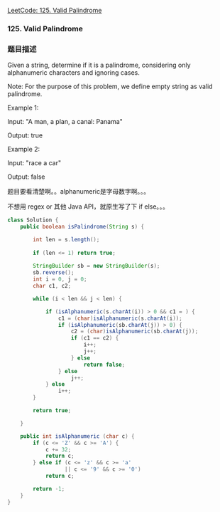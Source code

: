 [LeetCode: 125. Valid Palindrome](https://leetcode.com/problems/valid-palindrome/description/)

### 125. Valid Palindrome
### 题目描述

Given a string, determine if it is a palindrome, considering only alphanumeric characters and ignoring cases.

Note: For the purpose of this problem, we define empty string as valid palindrome.

Example 1:

Input: "A man, a plan, a canal: Panama"

Output: true

Example 2:

Input: "race a car"

Output: false

题目要看清楚啊。。alphanumeric是字母数字啊。。。

不想用 regex or 其他 Java API，就原生写了下 if else。。。

```java
class Solution {
    public boolean isPalindrome(String s) {

        int len = s.length();
        
        if (len <= 1) return true;
        
        StringBuilder sb = new StringBuilder(s);
        sb.reverse();
        int i = 0, j = 0;
        char c1, c2;

        while (i < len && j < len) {

            if (isAlphanumeric(s.charAt(i)) > 0 && c1 = ) {
                c1 = (char)isAlphanumeric(s.charAt(i));
                if (isAlphanumeric(sb.charAt(j)) > 0) {
                    c2 = (char)isAlphanumeric(sb.charAt(j));
                    if (c1 == c2) {
                        i++;
                        j++;
                    } else
                        return false;
                } else
                    j++;
            } else
                i++;
        }

        return true;

    }

    public int isAlphanumeric (char c) {
        if (c <= 'Z' && c >= 'A') {
            c += 32;
            return c;
        } else if (c <= 'z' && c >= 'a'
                  || c <= '9' && c >= '0')
            return c;

        return -1;
    }
}
```